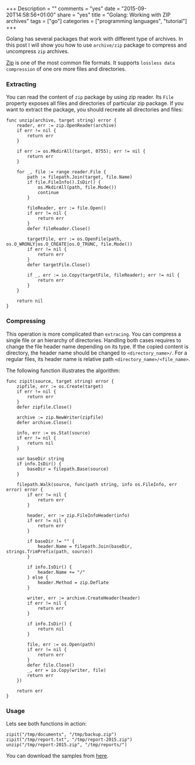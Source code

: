 +++
Description = ""
comments = "yes"
date = "2015-09-20T14:58:56+01:00"
share = "yes"
title = "Golang: Working with ZIP archives"
tags = ["go"]
categories = ["programming languages", "tutorial"]
+++

Golang has several packages that work with different type of archives.
In this post I will show you how to use `archive/zip` package to compress and
uncompress `zip` archives.

[Zip](http://bit.ly/1OeinbI) is one of the most common
file formats. It supports `lossless data compression` of one ore more files and
directories.

### Extracting

You can read the content of `zip` package by using zip reader. Its `File` property
exposes all files and directories of particular zip package. If you want to extract
the package, you should recreate all directories and files:

```
func unzip(archive, target string) error {
	reader, err := zip.OpenReader(archive)
	if err != nil {
		return err
	}

	if err := os.MkdirAll(target, 0755); err != nil {
		return err
	}

	for _, file := range reader.File {
		path := filepath.Join(target, file.Name)
		if file.FileInfo().IsDir() {
			os.MkdirAll(path, file.Mode())
			continue
		}

		fileReader, err := file.Open()
		if err != nil {
			return err
		}
		defer fileReader.Close()

		targetFile, err := os.OpenFile(path, os.O_WRONLY|os.O_CREATE|os.O_TRUNC, file.Mode())
		if err != nil {
			return err
		}
		defer targetFile.Close()

		if _, err := io.Copy(targetFile, fileReader); err != nil {
			return err
		}
	}

	return nil
}
```

### Compressing

This operation is more complicated than `extracing`. You can compress a single file
or an hierarchy of directories. Handling both cases requires to change the file
header name depending on its type. If the copied content is directory, the header name
should be changed to `<directory_name>/`. For a regular files, its header name is relative
path `<directory_name>/<file_name>`.

The following function illustrates the algorithm:

```
func zipit(source, target string) error {
	zipfile, err := os.Create(target)
	if err != nil {
		return err
	}
	defer zipfile.Close()

	archive := zip.NewWriter(zipfile)
	defer archive.Close()

	info, err := os.Stat(source)
	if err != nil {
		return nil
	}

	var baseDir string
	if info.IsDir() {
		baseDir = filepath.Base(source)
	}

	filepath.Walk(source, func(path string, info os.FileInfo, err error) error {
		if err != nil {
			return err
		}

		header, err := zip.FileInfoHeader(info)
		if err != nil {
			return err
		}

		if baseDir != "" {
			header.Name = filepath.Join(baseDir, strings.TrimPrefix(path, source))
		}

		if info.IsDir() {
			header.Name += "/"
		} else {
			header.Method = zip.Deflate
		}

		writer, err := archive.CreateHeader(header)
		if err != nil {
			return err
		}

		if info.IsDir() {
			return nil
		}

		file, err := os.Open(path)
		if err != nil {
			return err
		}
		defer file.Close()
		_, err = io.Copy(writer, file)
		return err
	})

	return err
}
```

### Usage

Lets see both functions in action:

```
zipit("/tmp/documents", "/tmp/backup.zip")
zipit("/tmp/report.txt", "/tmp/report-2015.zip")
unzip("/tmp/report-2015.zip", "/tmp/reports/")
```

You can download the samples from [here](https://gist.github.com/iamralch/424e6784facc0ba907ae).
